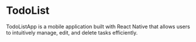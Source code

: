 # TodoList
TodoListApp is a mobile application built with React Native that allows users to intuitively manage, edit, and delete tasks efficiently.
